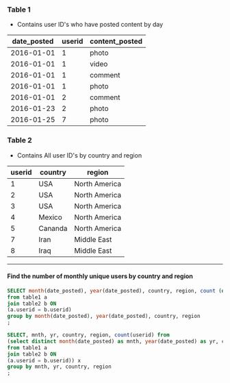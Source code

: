 ### Table 1
- Contains user ID's who have posted content by day

date_posted | userid | content_posted
----| --- | ----
2016-01-01 | 1 | photo
2016-01-01 | 1 | video
2016-01-01 | 1 | comment
2016-01-01 | 1 | photo
2016-01-01 | 2 | comment
2016-01-23 | 2 | photo
2016-01-25 | 7 | photo


### Table 2
- Contains All user ID's by country and region

userid | country | region
--- | --- | ----
1 | USA | North America
2 | USA | North America
3 | USA | North America
4 | Mexico | North America
5 | Cananda | North America
7 | Iran | Middle East
8 | Iraq | Middle East


-------

#### Find the number of monthly unique users by country and region

```sql 
SELECT month(date_posted), year(date_posted), country, region, count (distinct a.userid) 
from table1 a 
join table2 b ON 
(a.userid = b.userid)
group by month(date_posted), year(date_posted), country, region
;

SELECT, mnth, yr, country, region, count(userid) from
(select distinct month(date_posted) as mnth, year(date_posted) as yr, country, region, a.userid 
from table1 a 
join table2 b ON 
(a.userid = b.userid)) x
group by mnth, yr, country, region
;
```
